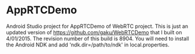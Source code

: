 # AppRTCDemo

Android Studio project for AppRTCDemo of WebRTC project. This is just an updated version of https://github.com/gaku/WebRTCDemo that I built on 4/01/2015. The revision number of this build is 8904. You will need to install the
Android NDK and add 'ndk.dir=/path/to/ndk' in local.properties.
